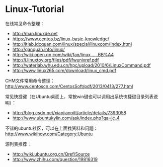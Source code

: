# Linux-Tutorial

在线常见命令整理：

- <http://man.linuxde.net>
- <https://www.centos.bz/linux-basic-knowledge/>
- <http://itlab.idcquan.com/linux/special/linuxcom/Index.html>
- <http://ganquan.info/linux/>
- <http://wiki.open.qq.com/wiki/faq/linux……BB%A4>
- <http://i.linuxtoy.org/files/pdf/fwunixref.pdf>
- <http://waterlab.whu.edu.cn/hpc/upload/2010/6/LinuxCommand.pdf>
- <http://www.linux265.com/download/linux_cmd.pdf>

CHM文件常用命令整理：
<http://www.centoscn.com/CentosSoft/pdf/2013/0413/277.html>

常见快捷键（在Ubuntu桌面上，常按win键也可以调用出系统快捷键目录列表说明）：

- <http://blog.csdn.net/xiaojianpitt/article/details/7393058>
- <http://www.ubuntukylin.com/ask/index.php?qa=jc_4>

不错的ubuntu社区，可以在上面找资料和问题：
<http://www.wikihow.com/Category:Ubuntu>

源列表推荐：

- <http://wiki.ubuntu.org.cn/Qref/Source>
- <http://www.zhihu.com/question/19816319>
